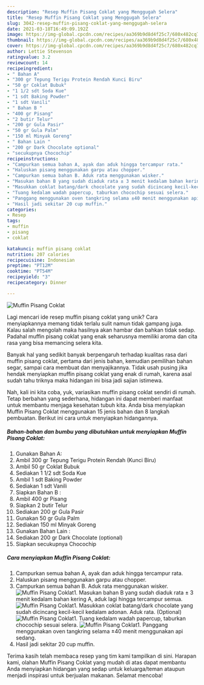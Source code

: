 ```yaml
---
description: "Resep Muffin Pisang Coklat yang Menggugah Selera"
title: "Resep Muffin Pisang Coklat yang Menggugah Selera"
slug: 3042-resep-muffin-pisang-coklat-yang-menggugah-selera
date: 2021-03-18T16:49:09.192Z
image: https://img-global.cpcdn.com/recipes/aa369b9d8d4f25c7/680x482cq70/muffin-pisang-coklat-foto-resep-utama.jpg
thumbnail: https://img-global.cpcdn.com/recipes/aa369b9d8d4f25c7/680x482cq70/muffin-pisang-coklat-foto-resep-utama.jpg
cover: https://img-global.cpcdn.com/recipes/aa369b9d8d4f25c7/680x482cq70/muffin-pisang-coklat-foto-resep-utama.jpg
author: Lettie Stevenson
ratingvalue: 3.2
reviewcount: 14
recipeingredient:
- " Bahan A"
- "300 gr Tepung Terigu Protein Rendah Kunci Biru"
- "50 gr Coklat Bubuk"
- "1 1/2 sdt Soda Kue"
- "1 sdt Baking Powder"
- "1 sdt Vanili"
- " Bahan B "
- "400 gr Pisang"
- "2 butir Telur"
- "200 gr Gula Pasir"
- "50 gr Gula Palm"
- "150 ml Minyak Goreng"
- " Bahan Lain "
- "200 gr Dark Chocolate optional"
- "secukupnya Chocochip"
recipeinstructions:
- "Campurkan semua bahan A, ayak dan aduk hingga tercampur rata."
- "Haluskan pisang menggunakan garpu atau chopper."
- "Campurkan semua bahan B. Aduk rata menggunakan wisker."
- "Masukan bahan B yang sudah diaduk rata ± 3 menit kedalam bahan kering A, aduk lagi hingga tercampur semua."
- "Masukkan coklat batang/dark chocolate yang sudah dicincang kecil-kecil kedalam adonan. Aduk rata. (Optional)"
- "Tuang kedalam wadah papercup, taburkan chocochip sesuai selera."
- "Panggang menggunakan oven tangkring selama ±40 menit menggunakan api sedang."
- "Hasil jadi sekitar 20 cup muffin."
categories:
- Resep
tags:
- muffin
- pisang
- coklat

katakunci: muffin pisang coklat 
nutrition: 207 calories
recipecuisine: Indonesian
preptime: "PT12M"
cooktime: "PT54M"
recipeyield: "3"
recipecategory: Dinner

---
```



![Muffin Pisang Coklat](https://img-global.cpcdn.com/recipes/aa369b9d8d4f25c7/680x482cq70/muffin-pisang-coklat-foto-resep-utama.jpg)

Lagi mencari ide resep muffin pisang coklat yang unik? Cara menyiapkannya memang tidak terlalu sulit namun tidak gampang juga. Kalau salah mengolah maka hasilnya akan hambar dan bahkan tidak sedap. Padahal muffin pisang coklat yang enak seharusnya memiliki aroma dan cita rasa yang bisa memancing selera kita.

Banyak hal yang sedikit banyak berpengaruh terhadap kualitas rasa dari muffin pisang coklat, pertama dari jenis bahan, kemudian pemilihan bahan segar, sampai cara membuat dan menyajikannya. Tidak usah pusing jika hendak menyiapkan muffin pisang coklat yang enak di rumah, karena asal sudah tahu triknya maka hidangan ini bisa jadi sajian istimewa.




Nah, kali ini kita coba, yuk, variasikan muffin pisang coklat sendiri di rumah. Tetap berbahan yang sederhana, hidangan ini dapat memberi manfaat untuk membantu menjaga kesehatan tubuh kita. Anda bisa menyiapkan Muffin Pisang Coklat menggunakan 15 jenis bahan dan 8 langkah pembuatan. Berikut ini cara untuk menyiapkan hidangannya.

<!--inarticleads1-->

##### Bahan-bahan dan bumbu yang dibutuhkan untuk menyiapkan Muffin Pisang Coklat:

1. Gunakan  Bahan A:
1. Ambil 300 gr Tepung Terigu Protein Rendah (Kunci Biru)
1. Ambil 50 gr Coklat Bubuk
1. Sediakan 1 1/2 sdt Soda Kue
1. Ambil 1 sdt Baking Powder
1. Sediakan 1 sdt Vanili
1. Siapkan  Bahan B :
1. Ambil 400 gr Pisang
1. Siapkan 2 butir Telur
1. Sediakan 200 gr Gula Pasir
1. Gunakan 50 gr Gula Palm
1. Sediakan 150 ml Minyak Goreng
1. Gunakan  Bahan Lain :
1. Sediakan 200 gr Dark Chocolate (optional)
1. Siapkan secukupnya Chocochip




<!--inarticleads2-->

##### Cara menyiapkan Muffin Pisang Coklat:

1. Campurkan semua bahan A, ayak dan aduk hingga tercampur rata.
1. Haluskan pisang menggunakan garpu atau chopper.
1. Campurkan semua bahan B. Aduk rata menggunakan wisker.
<img src="//assets-global.cpcdn.com/assets/icons/button_play-2c75c40dde080a61004c1f40b05d8f140eaff45d7e9e6481dc71c63d2e7c4909.png" alt="Muffin Pisang Coklat">1. Masukan bahan B yang sudah diaduk rata ± 3 menit kedalam bahan kering A, aduk lagi hingga tercampur semua.
<img src="//assets-global.cpcdn.com/assets/icons/button_play-2c75c40dde080a61004c1f40b05d8f140eaff45d7e9e6481dc71c63d2e7c4909.png" alt="Muffin Pisang Coklat">1. Masukkan coklat batang/dark chocolate yang sudah dicincang kecil-kecil kedalam adonan. Aduk rata. (Optional)
<img src="//assets-global.cpcdn.com/assets/icons/button_play-2c75c40dde080a61004c1f40b05d8f140eaff45d7e9e6481dc71c63d2e7c4909.png" alt="Muffin Pisang Coklat">1. Tuang kedalam wadah papercup, taburkan chocochip sesuai selera.
<img src="//assets-global.cpcdn.com/assets/icons/button_play-2c75c40dde080a61004c1f40b05d8f140eaff45d7e9e6481dc71c63d2e7c4909.png" alt="Muffin Pisang Coklat">1. Panggang menggunakan oven tangkring selama ±40 menit menggunakan api sedang.
1. Hasil jadi sekitar 20 cup muffin.




Terima kasih telah membaca resep yang tim kami tampilkan di sini. Harapan kami, olahan Muffin Pisang Coklat yang mudah di atas dapat membantu Anda menyiapkan hidangan yang sedap untuk keluarga/teman ataupun menjadi inspirasi untuk berjualan makanan. Selamat mencoba!
